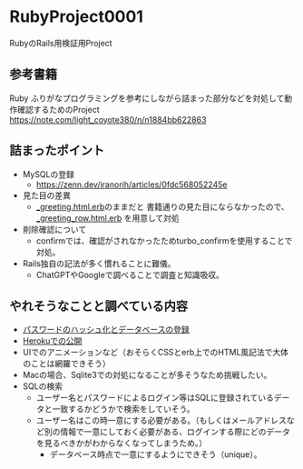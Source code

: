 # RubyProject0001
RubyのRails用検証用Project

## 参考書籍
Ruby ふりがなプログラミングを参考にしながら詰まった部分などを対処して動作確認するためのProject
https://note.com/light_coyote380/n/n1884bb622863

## 詰まったポイント
- MySQLの登録
  - https://zenn.dev/iranorih/articles/0fdc568052245e
- 見た目の差異
  - [_greeting.html.erb](app/views/greetings/_greeting.html.erb)のままだと
  書籍通りの見た目にならなかったので、[_greeting_row.html.erb](app/views/greetings/_greeting_row.html.erb)
  を用意して対処
- 削除確認について
  - confirmでは、確認がされなかったためturbo_confirmを使用することで対処。
- Rails独自の記法が多く慣れることに難儀。
  - ChatGPTやGoogleで調べることで調査と知識吸収。

## やれそうなことと調べている内容
- [パスワードのハッシュ化とデータベースの登録](https://qiita.com/ryosuketter/items/805452b7e6bf9637cb57)
- [Herokuでの公開](https://www.sejuku.net/blog/8178)
- UIでのアニメーションなど（おそらくCSSとerb上でのHTML風記法で大体のことは網羅できそう）
- Macの場合、Sqlite3での対処になることが多そうなため挑戦したい。
- SQLの検索
  - ユーザー名とパスワードによるログイン等はSQLに登録されているデータと一致するかどうかで検索をしていそう。
  - ユーザー名はこの時一意にする必要がある。（もしくはメールアドレスなど別の情報で一意にしておく必要がある、ログインする際にどのデータを見るべきかがわからなくなってしまうため。）
    - データベース時点で一意にするようにできそう（unique）。